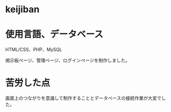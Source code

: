 # keijiban
# 使用言語、データベース
HTML/CSS、PHP、MySQL

掲示板ページ、管理ページ、ログインページを制作しました。

# 苦労した点
画面上のつながりを意識して制作することとデータベースの接続作業が大変でした。
